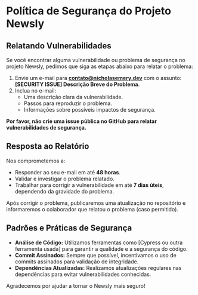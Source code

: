 # Política de Segurança do Projeto Newsly

## Relatando Vulnerabilidades

Se você encontrar alguma vulnerabilidade ou problema de segurança no projeto Newsly, pedimos que siga as etapas abaixo para relatar o problema:

1. Envie um e-mail para **contato@nicholasemery.dev** com o assunto: **[SECURITY ISSUE] Descrição Breve do Problema**.
2. Inclua no e-mail:
   - Uma descrição clara da vulnerabilidade.
   - Passos para reproduzir o problema.
   - Informações sobre possíveis impactos de segurança.

**Por favor, não crie uma issue pública no GitHub para relatar vulnerabilidades de segurança.**

## Resposta ao Relatório

Nos comprometemos a:
- Responder ao seu e-mail em até **48 horas**.
- Validar e investigar o problema relatado.
- Trabalhar para corrigir a vulnerabilidade em até **7 dias úteis**, dependendo da gravidade do problema.

Após corrigir o problema, publicaremos uma atualização no repositório e informaremos o colaborador que relatou o problema (caso permitido).

## Padrões e Práticas de Segurança

- **Análise de Código:** Utilizamos ferramentas como [Cypress ou outra ferramenta usada] para garantir a qualidade e a segurança do código.
- **Commit Assinados:** Sempre que possível, incentivamos o uso de commits assinados para validação de integridade.
- **Dependências Atualizadas:** Realizamos atualizações regulares nas dependências para evitar vulnerabilidades conhecidas.

Agradecemos por ajudar a tornar o Newsly mais seguro!
